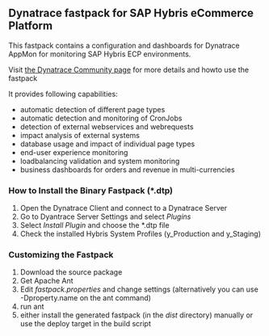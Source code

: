 ## Dynatrace fastpack for SAP Hybris eCommerce Platform

This fastpack contains a configuration and dashboards for Dynatrace AppMon for monitoring SAP Hybris ECP environments.

Visit [the Dynatrace Community page](http://bit.ly/hybrisapm) for more details and howto use the fastpack

It provides following capabilities:
* automatic detection of different page types
* automatic detection and monitoring of CronJobs
* detection of external webservices and webrequests
* impact analysis of external systems
* database usage and impact of individual page types
* end-user experience monitoring
* loadbalancing validation and system monitoring
* business dashboards for orders and revenue in multi-currencies

### How to Install the Binary Fastpack (*.dtp)

1. Open the Dynatrace Client and connect to a Dynatrace Server
2. Go to Dyantrace Server Settings and select _Plugins_
3. Select _Install Plugin_ and choose the *.dtp file
4. Check the installed Hybris System Profiles (y_Production and y_Staging)

### Customizing the Fastpack

1. Download the source package
2. Get Apache Ant
3. Edit _fastpack.properties_ and change settings (alternatively you can use -Dproperty.name on the ant command)
4. run ant
5. either install the generated fastpack (in the _dist_ directory) manually or use the deploy target in the build script

